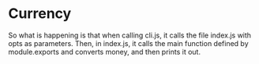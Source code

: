 # Currency 

So what is happening is that when calling cli.js, it calls the file index.js with opts as parameters.
Then, in index.js, it calls the main function defined by module.exports and converts money, and then prints it out.
